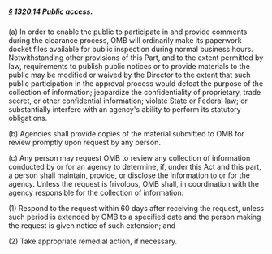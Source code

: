 ##### § 1320.14 Public access. #####

(a) In order to enable the public to participate in and provide comments during the clearance process, OMB will ordinarily make its paperwork docket files available for public inspection during normal business hours. Notwithstanding other provisions of this Part, and to the extent permitted by law, requirements to publish public notices or to provide materials to the public may be modified or waived by the Director to the extent that such public participation in the approval process would defeat the purpose of the collection of information; jeopardize the confidentiality of proprietary, trade secret, or other confidential information; violate State or Federal law; or substantially interfere with an agency's ability to perform its statutory obligations.

(b) Agencies shall provide copies of the material submitted to OMB for review promptly upon request by any person.

(c) Any person may request OMB to review any collection of information conducted by or for an agency to determine, if, under this Act and this part, a person shall maintain, provide, or disclose the information to or for the agency. Unless the request is frivolous, OMB shall, in coordination with the agency responsible for the collection of information:

(1) Respond to the request within 60 days after receiving the request, unless such period is extended by OMB to a specified date and the person making the request is given notice of such extension; and

(2) Take appropriate remedial action, if necessary.